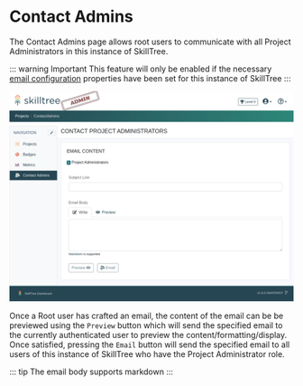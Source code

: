 # Contact Admins <requires-role role="Root" />

The Contact Admins page allows root users to communicate with all Project Administrators in this instance of SkillTree. 

::: warning Important
This feature will only be enabled if the necessary [email configuration](/dashboard/user-guide/settings.html#email-notifications) properties have been set for this instance
of SkillTree
:::

![SkillTree Issues](../../screenshots/admin/page-contact_proj_admins.png) 

Once a Root user has crafted an email, the content of the email can be be previewed using the ````Preview```` button which
will send the specified email to the currently authenticated user to preview the content/formatting/display. Once satisfied,
pressing the ```Email``` button will send the specified email to all users of this instance of SkillTree who have the Project Administrator
role.

::: tip
The email body supports markdown
:::
